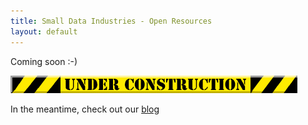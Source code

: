 ```yaml
---
title: Small Data Industries - Open Resources
layout: default
---
```



<div class="splash">

<p>Coming soon :-)</p>
<img src="assets/img/mamagnolia_acresunderconstruction.gif" alt="under construction animated gif">
<p>In the meantime, check out our <a href="https://smalldata.industries/blog">blog</a></p>
</div>